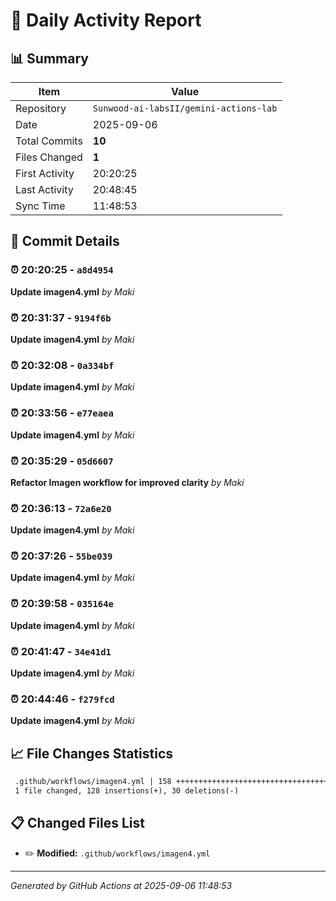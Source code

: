 # 📅 Daily Activity Report

## 📊 Summary
| Item | Value |
|------|-------|
| Repository | `Sunwood-ai-labsII/gemini-actions-lab` |
| Date | 2025-09-06 |
| Total Commits | **10** |
| Files Changed | **1** |
| First Activity | 20:20:25 |
| Last Activity | 20:48:45 |
| Sync Time | 11:48:53 |

## 📝 Commit Details

### ⏰ 20:20:25 - `a8d4954`
**Update imagen4.yml**
*by Maki*

### ⏰ 20:31:37 - `9194f6b`
**Update imagen4.yml**
*by Maki*

### ⏰ 20:32:08 - `0a334bf`
**Update imagen4.yml**
*by Maki*

### ⏰ 20:33:56 - `e77eaea`
**Update imagen4.yml**
*by Maki*

### ⏰ 20:35:29 - `05d6607`
**Refactor Imagen workflow for improved clarity**
*by Maki*

### ⏰ 20:36:13 - `72a6e20`
**Update imagen4.yml**
*by Maki*

### ⏰ 20:37:26 - `55be039`
**Update imagen4.yml**
*by Maki*

### ⏰ 20:39:58 - `035164e`
**Update imagen4.yml**
*by Maki*

### ⏰ 20:41:47 - `34e41d1`
**Update imagen4.yml**
*by Maki*

### ⏰ 20:44:46 - `f279fcd`
**Update imagen4.yml**
*by Maki*

## 📈 File Changes Statistics

```diff
 .github/workflows/imagen4.yml | 158 ++++++++++++++++++++++++++++++++++--------
 1 file changed, 128 insertions(+), 30 deletions(-)
```

## 📋 Changed Files List

- ✏️ **Modified:** `.github/workflows/imagen4.yml`

---
*Generated by GitHub Actions at 2025-09-06 11:48:53*
